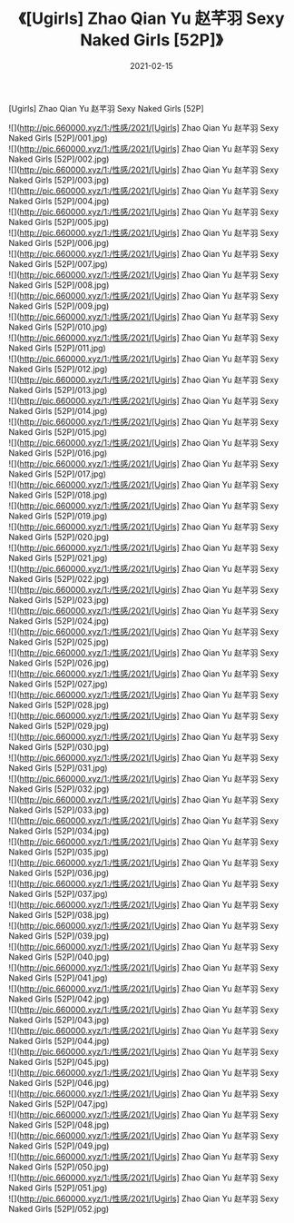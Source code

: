 ﻿---
layout: post
title:  《[Ugirls] Zhao Qian Yu 赵芊羽 Sexy Naked Girls [52P]》
date:   2021-02-15
img: http://pic.660000.xyz/1:/性感/2021/[Ugirls] Zhao Qian Yu 赵芊羽 Sexy Naked Girls [52P]/000.jpg
categories: [美女, 清纯, 唯美]
---

[Ugirls] Zhao Qian Yu 赵芊羽 Sexy Naked Girls [52P]

  ![](http://pic.660000.xyz/1:/性感/2021/[Ugirls] Zhao Qian Yu 赵芊羽 Sexy Naked Girls [52P]/001.jpg) <br> ![](http://pic.660000.xyz/1:/性感/2021/[Ugirls] Zhao Qian Yu 赵芊羽 Sexy Naked Girls [52P]/002.jpg) <br> ![](http://pic.660000.xyz/1:/性感/2021/[Ugirls] Zhao Qian Yu 赵芊羽 Sexy Naked Girls [52P]/003.jpg) <br> ![](http://pic.660000.xyz/1:/性感/2021/[Ugirls] Zhao Qian Yu 赵芊羽 Sexy Naked Girls [52P]/004.jpg) <br> ![](http://pic.660000.xyz/1:/性感/2021/[Ugirls] Zhao Qian Yu 赵芊羽 Sexy Naked Girls [52P]/005.jpg) <br> ![](http://pic.660000.xyz/1:/性感/2021/[Ugirls] Zhao Qian Yu 赵芊羽 Sexy Naked Girls [52P]/006.jpg) <br> ![](http://pic.660000.xyz/1:/性感/2021/[Ugirls] Zhao Qian Yu 赵芊羽 Sexy Naked Girls [52P]/007.jpg) <br> ![](http://pic.660000.xyz/1:/性感/2021/[Ugirls] Zhao Qian Yu 赵芊羽 Sexy Naked Girls [52P]/008.jpg) <br> ![](http://pic.660000.xyz/1:/性感/2021/[Ugirls] Zhao Qian Yu 赵芊羽 Sexy Naked Girls [52P]/009.jpg) <br> ![](http://pic.660000.xyz/1:/性感/2021/[Ugirls] Zhao Qian Yu 赵芊羽 Sexy Naked Girls [52P]/010.jpg) <br> ![](http://pic.660000.xyz/1:/性感/2021/[Ugirls] Zhao Qian Yu 赵芊羽 Sexy Naked Girls [52P]/011.jpg) <br> ![](http://pic.660000.xyz/1:/性感/2021/[Ugirls] Zhao Qian Yu 赵芊羽 Sexy Naked Girls [52P]/012.jpg) <br> ![](http://pic.660000.xyz/1:/性感/2021/[Ugirls] Zhao Qian Yu 赵芊羽 Sexy Naked Girls [52P]/013.jpg) <br> ![](http://pic.660000.xyz/1:/性感/2021/[Ugirls] Zhao Qian Yu 赵芊羽 Sexy Naked Girls [52P]/014.jpg) <br> ![](http://pic.660000.xyz/1:/性感/2021/[Ugirls] Zhao Qian Yu 赵芊羽 Sexy Naked Girls [52P]/015.jpg) <br> ![](http://pic.660000.xyz/1:/性感/2021/[Ugirls] Zhao Qian Yu 赵芊羽 Sexy Naked Girls [52P]/016.jpg) <br> ![](http://pic.660000.xyz/1:/性感/2021/[Ugirls] Zhao Qian Yu 赵芊羽 Sexy Naked Girls [52P]/017.jpg) <br> ![](http://pic.660000.xyz/1:/性感/2021/[Ugirls] Zhao Qian Yu 赵芊羽 Sexy Naked Girls [52P]/018.jpg) <br> ![](http://pic.660000.xyz/1:/性感/2021/[Ugirls] Zhao Qian Yu 赵芊羽 Sexy Naked Girls [52P]/019.jpg) <br> ![](http://pic.660000.xyz/1:/性感/2021/[Ugirls] Zhao Qian Yu 赵芊羽 Sexy Naked Girls [52P]/020.jpg) <br> ![](http://pic.660000.xyz/1:/性感/2021/[Ugirls] Zhao Qian Yu 赵芊羽 Sexy Naked Girls [52P]/021.jpg) <br> ![](http://pic.660000.xyz/1:/性感/2021/[Ugirls] Zhao Qian Yu 赵芊羽 Sexy Naked Girls [52P]/022.jpg) <br> ![](http://pic.660000.xyz/1:/性感/2021/[Ugirls] Zhao Qian Yu 赵芊羽 Sexy Naked Girls [52P]/023.jpg) <br> ![](http://pic.660000.xyz/1:/性感/2021/[Ugirls] Zhao Qian Yu 赵芊羽 Sexy Naked Girls [52P]/024.jpg) <br> ![](http://pic.660000.xyz/1:/性感/2021/[Ugirls] Zhao Qian Yu 赵芊羽 Sexy Naked Girls [52P]/025.jpg) <br> ![](http://pic.660000.xyz/1:/性感/2021/[Ugirls] Zhao Qian Yu 赵芊羽 Sexy Naked Girls [52P]/026.jpg) <br> ![](http://pic.660000.xyz/1:/性感/2021/[Ugirls] Zhao Qian Yu 赵芊羽 Sexy Naked Girls [52P]/027.jpg) <br> ![](http://pic.660000.xyz/1:/性感/2021/[Ugirls] Zhao Qian Yu 赵芊羽 Sexy Naked Girls [52P]/028.jpg) <br> ![](http://pic.660000.xyz/1:/性感/2021/[Ugirls] Zhao Qian Yu 赵芊羽 Sexy Naked Girls [52P]/029.jpg) <br> ![](http://pic.660000.xyz/1:/性感/2021/[Ugirls] Zhao Qian Yu 赵芊羽 Sexy Naked Girls [52P]/030.jpg) <br> ![](http://pic.660000.xyz/1:/性感/2021/[Ugirls] Zhao Qian Yu 赵芊羽 Sexy Naked Girls [52P]/031.jpg) <br> ![](http://pic.660000.xyz/1:/性感/2021/[Ugirls] Zhao Qian Yu 赵芊羽 Sexy Naked Girls [52P]/032.jpg) <br> ![](http://pic.660000.xyz/1:/性感/2021/[Ugirls] Zhao Qian Yu 赵芊羽 Sexy Naked Girls [52P]/033.jpg) <br> ![](http://pic.660000.xyz/1:/性感/2021/[Ugirls] Zhao Qian Yu 赵芊羽 Sexy Naked Girls [52P]/034.jpg) <br> ![](http://pic.660000.xyz/1:/性感/2021/[Ugirls] Zhao Qian Yu 赵芊羽 Sexy Naked Girls [52P]/035.jpg) <br> ![](http://pic.660000.xyz/1:/性感/2021/[Ugirls] Zhao Qian Yu 赵芊羽 Sexy Naked Girls [52P]/036.jpg) <br> ![](http://pic.660000.xyz/1:/性感/2021/[Ugirls] Zhao Qian Yu 赵芊羽 Sexy Naked Girls [52P]/037.jpg) <br> ![](http://pic.660000.xyz/1:/性感/2021/[Ugirls] Zhao Qian Yu 赵芊羽 Sexy Naked Girls [52P]/038.jpg) <br> ![](http://pic.660000.xyz/1:/性感/2021/[Ugirls] Zhao Qian Yu 赵芊羽 Sexy Naked Girls [52P]/039.jpg) <br> ![](http://pic.660000.xyz/1:/性感/2021/[Ugirls] Zhao Qian Yu 赵芊羽 Sexy Naked Girls [52P]/040.jpg) <br> ![](http://pic.660000.xyz/1:/性感/2021/[Ugirls] Zhao Qian Yu 赵芊羽 Sexy Naked Girls [52P]/041.jpg) <br> ![](http://pic.660000.xyz/1:/性感/2021/[Ugirls] Zhao Qian Yu 赵芊羽 Sexy Naked Girls [52P]/042.jpg) <br> ![](http://pic.660000.xyz/1:/性感/2021/[Ugirls] Zhao Qian Yu 赵芊羽 Sexy Naked Girls [52P]/043.jpg) <br> ![](http://pic.660000.xyz/1:/性感/2021/[Ugirls] Zhao Qian Yu 赵芊羽 Sexy Naked Girls [52P]/044.jpg) <br> ![](http://pic.660000.xyz/1:/性感/2021/[Ugirls] Zhao Qian Yu 赵芊羽 Sexy Naked Girls [52P]/045.jpg) <br> ![](http://pic.660000.xyz/1:/性感/2021/[Ugirls] Zhao Qian Yu 赵芊羽 Sexy Naked Girls [52P]/046.jpg) <br> ![](http://pic.660000.xyz/1:/性感/2021/[Ugirls] Zhao Qian Yu 赵芊羽 Sexy Naked Girls [52P]/047.jpg) <br> ![](http://pic.660000.xyz/1:/性感/2021/[Ugirls] Zhao Qian Yu 赵芊羽 Sexy Naked Girls [52P]/048.jpg) <br> ![](http://pic.660000.xyz/1:/性感/2021/[Ugirls] Zhao Qian Yu 赵芊羽 Sexy Naked Girls [52P]/049.jpg) <br> ![](http://pic.660000.xyz/1:/性感/2021/[Ugirls] Zhao Qian Yu 赵芊羽 Sexy Naked Girls [52P]/050.jpg) <br> ![](http://pic.660000.xyz/1:/性感/2021/[Ugirls] Zhao Qian Yu 赵芊羽 Sexy Naked Girls [52P]/051.jpg) <br> ![](http://pic.660000.xyz/1:/性感/2021/[Ugirls] Zhao Qian Yu 赵芊羽 Sexy Naked Girls [52P]/052.jpg) <br>